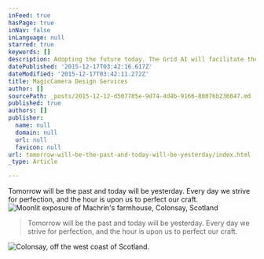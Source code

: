 ```yaml
---
inFeed: true
hasPage: true
inNav: false
inLanguage: null
starred: true
keywords: []
description: Adopting the future today. The Grid AI will facilitate the design and allow more time to elaborate.
datePublished: '2015-12-17T03:42:16.617Z'
dateModified: '2015-12-17T03:42:11.272Z'
title: MagicCamera Design Services
author: []
sourcePath: _posts/2015-12-12-d507785e-9d74-4d4b-9166-88076b236847.md
published: true
authors: []
publisher:
  name: null
  domain: null
  url: null
  favicon: null
url: tomorrow-will-be-the-past-and-today-will-be-yesterday/index.html
_type: Article

---
```

Tomorrow will be the past and today will be yesterday. Every day we strive for perfection, and the hour is upon us to perfect our craft.
![Moonlit exposure of Machrin's farmhouse, Colonsay, Scotland](https://s3-us-west-2.amazonaws.com/the-grid-img/p/884ec222f6de46a774026aa5648f28f5e8916660.jpg)

> Tomorrow will be the past and today will be yesterday. Every day we strive for perfection, and the hour is upon us to perfect our craft.

![Colonsay, off the west coast of Scotland.](https://s3-us-west-2.amazonaws.com/the-grid-img/p/4add17dcbe68dc611fc75888ba3e9d08f610e2e0.jpg)